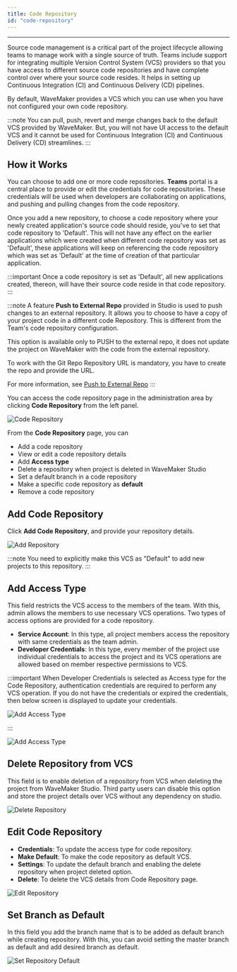 ```yaml
---
title: Code Repository
id: "code-repository"
---
```

---

Source code management is a critical part of the project lifecycle allowing teams to manage work with a single source of truth. Teams include support for integrating multiple Version Control System (VCS) providers so that you have access to different source code repositories and have complete control over where your source code resides. It helps in setting up Continuous Integration (CI) and Continuous Delivery (CD) pipelines.

By default, WaveMaker provides a VCS which you can use when you have not configured your own code repository.

:::note
You can pull, push, revert and merge changes back to the default VCS provided by WaveMaker. But, you will not have UI access to the default VCS and it cannot be used for Continuous Integration (CI) and Continuous Delivery (CD) streamlines.
:::

## How it Works

You can choose to add one or more code repositories. **Teams** portal is a central place to provide or edit the credentials for code repositories. These credentials will be used when developers are collaborating on applications, and pushing and pulling changes from the code repository.

Once you add a new repository, to choose a code repository where your newly created application's source code should reside, you've to set that code repository to 'Default'. This will not have any effect on the earlier applications which were created when different code repository was set as 'Default', these applications will keep on referencing the code repository which was set as 'Default' at the time of creation of that particular application.

:::important
Once a code repository is set as 'Default', all new applications created, thereon, will have their source code reside in that code repository.
:::

:::note
A feature **Push to External Repo** provided in Studio is used to push changes to an external repository. It allows you to choose to have a copy of your project code in a different code Repository. This is different from the Team's code repository configuration.

This option is available only to PUSH to the external repo, it does not update the project on WaveMaker with the code from the external repository.

To work with the Git Repo Repository URL is mandatory, you have to create the repo and provide the URL.

For more information, see [Push to External Repo](/learn/app-development/dev-integration/developer-collaboration/#push-to-external-repo)
:::

You can access the code repository page in the administration area by clicking **Code Repository** from the left panel.

![Code Repository](/learn/assets/wm_coderep_1_f.png)

From the **Code Repository** page, you can

- Add a code repository  
- View or edit a code repository details
- Add **Access type**
- Delete a repository when project is deleted in WaveMaker Studio
- Set a default branch in a code repository
- Make a specific code repository as **default**
- Remove a code repository

## Add Code Repository

Click **Add Code Repository**, and provide your repository details.

![Add Repository](/learn/assets/wm_coderep_2_f.png)

:::note
You need to explicitly make this VCS as "Default" to add new projects to this repository.
:::

## Add Access Type

This field restricts the VCS access to the members of the team. With this, admin allows the members to use necessary VCS operations. Two types of access options are provided for a code repository.

- **Service Account**: In this type, all project members access the repository with same credentials as the team admin.
- **Developer Credentials**: In this type, every member of the project use individual credentials to access the project and its VCS operations are allowed based on member respective permissions to VCS.

:::important
When Developer Credentials is selected as Access type for the Code Repository, authentication credentials are required to perform any VCS operation. If you do not have the credentials or expired the credentials, then below screen is displayed to update your credentials.

![Add Access Type](/learn/assets/wm_coderep_7_f.png)

:::

![Add Access Type](/learn/assets/wm_coderep_3_f.png)

## Delete Repository from VCS

This field is to enable deletion of a repository from VCS when deleting the project from WaveMaker Studio. Third party users can disable this option and store the project details over VCS without any dependency on studio.

![Delete Repository](/learn/assets/wm_coderep_4_f.png)

## Edit Code Repository

- **Credentials**: To update the access type for code repository.
- **Make Default**: To make the code repository as default VCS.
- **Settings**: To update the default branch and enabling the delete repository when project deleted option.
- **Delete**: To delete the VCS details from Code Repository page.

![Edit Repository](/learn/assets/wm_coderep_6_f.png)

## Set Branch as Default

In this field you add the branch name that is to be added as default branch while creating repository. With this, you can avoid setting the master branch as default and add desired branch as default.

![Set Repository Default](/learn/assets/wm_coderep_5_f.png)
